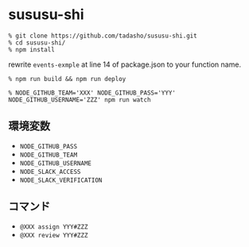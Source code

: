 # sususu-shi

```
% git clone https://github.com/tadasho/sususu-shi.git
% cd sususu-shi/
% npm install
```

rewrite `events-exmple` at line 14 of package.json to your function name.

```
% npm run build && npm run deploy
```

```
% NODE_GITHUB_TEAM='XXX' NODE_GITHUB_PASS='YYY' NODE_GITHUB_USERNAME='ZZZ' npm run watch
```


## 環境変数

- `NODE_GITHUB_PASS`
- `NODE_GITHUB_TEAM`
- `NODE_GITHUB_USERNAME`
- `NODE_SLACK_ACCESS`
- `NODE_SLACK_VERIFICATION`

## コマンド

- `@XXX assign YYY#ZZZ`
- `@XXX review YYY#ZZZ`
